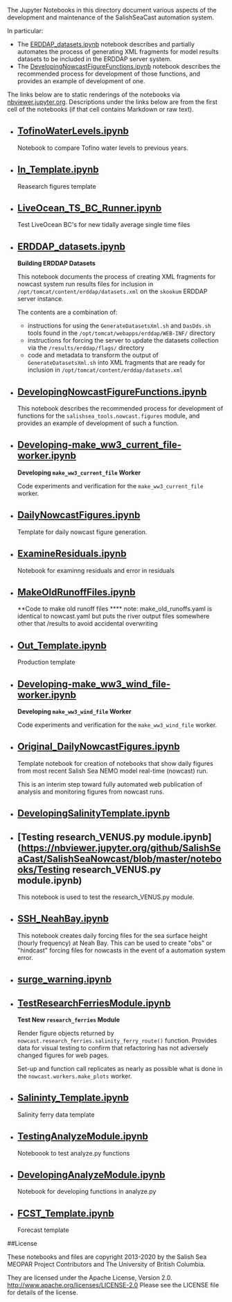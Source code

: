The Jupyter Notebooks in this directory document
various aspects of the development and maintenance of the SalishSeaCast
automation system.

In particular:

* The [ERDDAP_datasets.ipynb](https://nbviewer.jupyter.org/github/SalishSeaCast/SalishSeaNowcast/blob/master/notebooks/ERDDAP_datasets.ipynb)
  notebook describes and partially automates the process of generating
  XML fragments for model results datasets to be included in the ERDDAP
  server system.
* The
[DevelopingNowcastFigureFunctions.ipynb](https://nbviewer.jupyter.org/github/SalishSeaCast/SalishSeaNowcast/blob/master/notebooks/DevelopingNowcastFigureFunctions.ipynb)
  notebook describes the recommended process for development of those functions,
  and provides an example of development of one.


The links below are to static renderings of the notebooks via
[nbviewer.jupyter.org](https://nbviewer.jupyter.org/).
Descriptions under the links below are from the first cell of the notebooks
(if that cell contains Markdown or raw text).

* ## [TofinoWaterLevels.ipynb](https://nbviewer.jupyter.org/github/SalishSeaCast/SalishSeaNowcast/blob/master/notebooks/TofinoWaterLevels.ipynb)  
    
    Notebook to compare Tofino water levels to previous years.

* ## [In_Template.ipynb](https://nbviewer.jupyter.org/github/SalishSeaCast/SalishSeaNowcast/blob/master/notebooks/In_Template.ipynb)  
    
    Reasearch figures template

* ## [LiveOcean_TS_BC_Runner.ipynb](https://nbviewer.jupyter.org/github/SalishSeaCast/SalishSeaNowcast/blob/master/notebooks/LiveOcean_TS_BC_Runner.ipynb)  
    
    Test LiveOcean BC's for new tidally average single time files

* ## [ERDDAP_datasets.ipynb](https://nbviewer.jupyter.org/github/SalishSeaCast/SalishSeaNowcast/blob/master/notebooks/ERDDAP_datasets.ipynb)  
    
    **Building ERDDAP Datasets**
    
    This notebook documents the process of creating XML fragments
    for nowcast system run results files
    for inclusion in `/opt/tomcat/content/erddap/datasets.xml`
    on the `skookum` ERDDAP server instance.
    
    The contents are a combination of:
    
    * instructions for using the
    `GenerateDatasetsXml.sh` and `DasDds.sh` tools found in the
    `/opt/tomcat/webapps/erddap/WEB-INF/` directory
    * instructions for forcing the server to update the datasets collection
    via the `/results/erddap/flags/` directory
    * code and metadata to transform the output of `GenerateDatasetsXml.sh`
    into XML fragments that are ready for inclusion in `/opt/tomcat/content/erddap/datasets.xml`

* ## [DevelopingNowcastFigureFunctions.ipynb](https://nbviewer.jupyter.org/github/SalishSeaCast/SalishSeaNowcast/blob/master/notebooks/DevelopingNowcastFigureFunctions.ipynb)  
    
    This notebook describes the recommended process for development of
    functions for the `salishsea_tools.nowcast.figures` module,
    and provides an example of development of such a function.

* ## [Developing-make_ww3_current_file-worker.ipynb](https://nbviewer.jupyter.org/github/SalishSeaCast/SalishSeaNowcast/blob/master/notebooks/Developing-make_ww3_current_file-worker.ipynb)  
    
    **Developing `make_ww3_current_file` Worker**
    
    Code experiments and verification for the `make_ww3_current_file` worker.

* ## [DailyNowcastFigures.ipynb](https://nbviewer.jupyter.org/github/SalishSeaCast/SalishSeaNowcast/blob/master/notebooks/DailyNowcastFigures.ipynb)  
    
    Template for daily nowcast figure generation.

* ## [ExamineResiduals.ipynb](https://nbviewer.jupyter.org/github/SalishSeaCast/SalishSeaNowcast/blob/master/notebooks/ExamineResiduals.ipynb)  
    
    Notebook for examinng residuals and error in residuals

* ## [MakeOldRunoffFiles.ipynb](https://nbviewer.jupyter.org/github/SalishSeaCast/SalishSeaNowcast/blob/master/notebooks/MakeOldRunoffFiles.ipynb)  
    
    **Code to make old runoff files ****
    note: make_old_runoffs.yaml is identical to nowcast.yaml but puts the river output files somewhere other that /results to avoid accidental overwriting

* ## [Out_Template.ipynb](https://nbviewer.jupyter.org/github/SalishSeaCast/SalishSeaNowcast/blob/master/notebooks/Out_Template.ipynb)  
    
    Production template

* ## [Developing-make_ww3_wind_file-worker.ipynb](https://nbviewer.jupyter.org/github/SalishSeaCast/SalishSeaNowcast/blob/master/notebooks/Developing-make_ww3_wind_file-worker.ipynb)  
    
    **Developing `make_ww3_wind_file` Worker**
    
    Code experiments and verification for the `make_ww3_wind_file` worker.

* ## [Original_DailyNowcastFigures.ipynb](https://nbviewer.jupyter.org/github/SalishSeaCast/SalishSeaNowcast/blob/master/notebooks/Original_DailyNowcastFigures.ipynb)  
    
    Template notebook for creation of notebooks that show daily figures
    from most recent Salish Sea NEMO model real-time (nowcast) run.
    
    This is an interim step toward fully automated web publication of
    analysis and monitoring figures from nowcast runs.

* ## [DevelopingSalinityTemplate.ipynb](https://nbviewer.jupyter.org/github/SalishSeaCast/SalishSeaNowcast/blob/master/notebooks/DevelopingSalinityTemplate.ipynb)  
    
* ## [Testing research_VENUS.py module.ipynb](https://nbviewer.jupyter.org/github/SalishSeaCast/SalishSeaNowcast/blob/master/notebooks/Testing research_VENUS.py module.ipynb)  
    
    This notebook is used to test the research_VENUS.py module.

* ## [SSH_NeahBay.ipynb](https://nbviewer.jupyter.org/github/SalishSeaCast/SalishSeaNowcast/blob/master/notebooks/SSH_NeahBay.ipynb)  
    
    This notebook creates daily forcing files for the sea surface height (hourly frequency) at Neah Bay. This can be used to create "obs" or "hindcast" forcing files for nowcasts in the event of a automation system error.

* ## [surge_warning.ipynb](https://nbviewer.jupyter.org/github/SalishSeaCast/SalishSeaNowcast/blob/master/notebooks/surge_warning.ipynb)  
    
* ## [TestResearchFerriesModule.ipynb](https://nbviewer.jupyter.org/github/SalishSeaCast/SalishSeaNowcast/blob/master/notebooks/TestResearchFerriesModule.ipynb)  
    
    **Test New `research_ferries` Module**
    
    Render figure objects returned by `nowcast.research_ferries.salinity_ferry_route()` function.
    Provides data for visual testing to confirm that refactoring has not adversely changed figures for web pages.
    
    Set-up and function call replicates as nearly as possible what is done in the `nowcast.workers.make_plots` worker.

* ## [Salininty_Template.ipynb](https://nbviewer.jupyter.org/github/SalishSeaCast/SalishSeaNowcast/blob/master/notebooks/Salininty_Template.ipynb)  
    
    Salinity ferry data template

* ## [TestingAnalyzeModule.ipynb](https://nbviewer.jupyter.org/github/SalishSeaCast/SalishSeaNowcast/blob/master/notebooks/TestingAnalyzeModule.ipynb)  
    
    Noteboook to test analyze.py functions

* ## [DevelopingAnalyzeModule.ipynb](https://nbviewer.jupyter.org/github/SalishSeaCast/SalishSeaNowcast/blob/master/notebooks/DevelopingAnalyzeModule.ipynb)  
    
    Notebook for developing functions in analyze.py

* ## [FCST_Template.ipynb](https://nbviewer.jupyter.org/github/SalishSeaCast/SalishSeaNowcast/blob/master/notebooks/FCST_Template.ipynb)  
    
    Forecast template


##License

These notebooks and files are copyright 2013-2020
by the Salish Sea MEOPAR Project Contributors
and The University of British Columbia.

They are licensed under the Apache License, Version 2.0.
http://www.apache.org/licenses/LICENSE-2.0
Please see the LICENSE file for details of the license.
